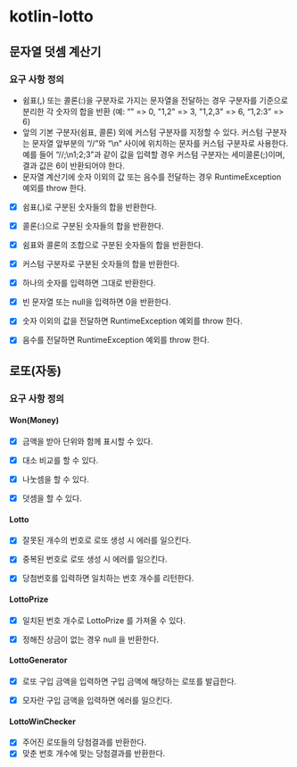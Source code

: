 # kotlin-lotto

## 문자열 덧셈 계산기

### 요구 사항 정의
- 쉼표(,) 또는 콜론(:)을 구분자로 가지는 문자열을 전달하는 경우 구분자를 기준으로 분리한 각 숫자의 합을 반환 (예: “” => 0, "1,2" => 3, "1,2,3" => 6, “1,2:3” => 6)
- 앞의 기본 구분자(쉼표, 콜론) 외에 커스텀 구분자를 지정할 수 있다. 커스텀 구분자는 문자열 앞부분의 “//”와 “\n” 사이에 위치하는 문자를 커스텀 구분자로 사용한다. 예를 들어 “//;\n1;2;3”과 같이 값을 입력할 경우 커스텀 구분자는 세미콜론(;)이며, 결과 값은 6이 반환되어야 한다.
- 문자열 계산기에 숫자 이외의 값 또는 음수를 전달하는 경우 RuntimeException 예외를 throw 한다.


- [x] 쉼표(,)로 구분된 숫자들의 합을 반환한다.
- [x] 콜론(:)으로 구분된 숫자들의 합을 반환한다.
- [x] 쉼표와 콜론의 조합으로 구분된 숫자들의 합을 반환한다.
- [x] 커스텀 구분자로 구분된 숫자들의 합을 반환한다.
- [x] 하나의 숫자를 입력하면 그대로 반환한다.
- [x] 빈 문자열 또는 null을 입력하면 0을 반환한다.
- [x] 숫자 이외의 값을 전달하면 RuntimeException 예외를 throw 한다.
- [x] 음수를 전달하면 RuntimeException 예외를 throw 한다.


## 로또(자동)

### 요구 사항 정의

#### Won(Money)
- [x] 금액을 받아 단위와 함께 표시할 수 있다.
- [x] 대소 비교를 할 수 있다.
- [x] 나눗셈을 할 수 있다.
- [x] 덧셈을 할 수 있다.


#### Lotto
- [x] 잘못된 개수의 번호로 로또 생성 시 에러를 일으킨다.
- [x] 중복된 번호로 로또 생성 시 에러를 일으킨다.
- [x] 당첨번호를 입력하면 일치하는 번호 개수를 리턴한다.


#### LottoPrize
- [x] 일치된 번호 개수로 LottoPrize 를 가져올 수 있다.
- [x] 정해진 상금이 없는 경우 null 을 반환한다.


#### LottoGenerator
- [x] 로또 구입 금액을 입력하면 구입 금액에 해당하는 로또를 발급한다.
- [x] 모자란 구입 금액을 입력하면 에러를 일으킨다.


#### LottoWinChecker
- [x] 주어진 로또들의 당첨결과를 반환한다.
- [x] 맞춘 번호 개수에 맞는 당첨결과를 반환한다.
